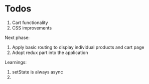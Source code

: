 # Todos

1. Cart functionality
2. CSS improvements

Next phase:
1. Apply basic routing to display individual products and cart page
2. Adopt redux part into the application


Learnings:
1. setState is always async
2. 